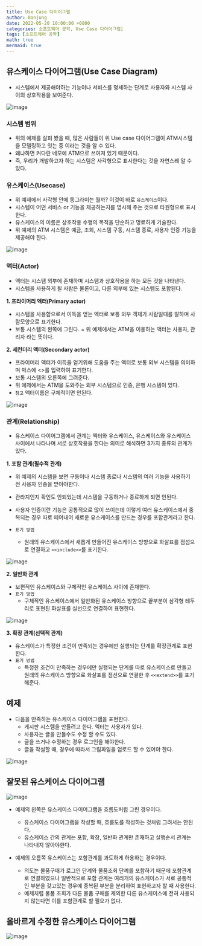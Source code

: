 ```yaml
---
title: Use Case 다이어그램
author: Banjung
date: 2022-05-20 10:00:00 +0800
categories: 소프트웨어 공학, Use Case 다이어그램]
tags: [소프트웨어 공학]
math: true
mermaid: true
---
```


## 유스케이스 다이어그램(Use Case Diagram)
- 시스템에서 제공해야하는 기능이나 서비스를 명세하는 단계로 사용자와 시스템 사이의 상호작용을 보여준다.

![image](/assets/img/UML/Usecase1.jpg)


### 시스템 범위
- 위의 예제를 살펴 봤을 때, 많은 사람들이 위 Use case 다이어그램이 ATM시스템을 모델링하고 잇는 중 이라는 것을 알 수 있다.
- 왜냐하면 커다란 네모에 ATM으로 쓰여져 있기 때문이다.
- 즉, 우리가 개발하고자 하는 시스템은 사각형으로 표시한다는 것을 자연스레 알 수 있다.

### 유스케이스(Usecase)
- 위 예제에서 사각형 안에 동그라미는 뭘까? 이것이 바로 `유스케이스`이다.
- 시스템이 어떤 서비스 or 기능을 제공하는지를 명시해 주는 것으로 타원형으로 표시한다.
- 유스케이스의 이름은 상호작용 수행의 목적을 단순하고 명료하게 기술한다.
- 위 예제의 ATM 시스템은 예금, 조회, 시스템 구동, 시스템 종료, 사용자 인증 기능을 제공해야 한다.

![image](/assets/img/UML/Usecase2.jpg)


### 액터(Actor)
- 액터는 시스템 외부에 존재하며 시스템과 상호작용을 하는 모든 것을 나타낸다.
- 시스템을 사용하게 될 사람은 물론이고, 다른 외부에 있는 시스템도 포함된다.

**1. 프라이머리 엑터(Primary actor)**
- 시스템을 사용함으로서 이득을 얻는 엑터로 보통 외부 객체가 사람일때를 말하며 사람모양으로 표기한다.
- 보통 시스템의 왼쪽에 그린다.
= 위 예제에서는 ATM을 이용하는 액터는 사용자, 관리자 라는 뜻이다.

**2. 세컨더리 액터(Secondary actor)**
- 프라이머리 액터가 이득을 얻기위해 도움을 주는 액터로 보통 외부 시스템을 의미하며 박스에 <<actor>>를 입력하여 표기한다.
- 보통 시스템의 오른쪽에 그려준다.
- 위 예제에서는 ATM을 도와주는 외부 시스템으로 인증, 은행 시스템이 있다.
- `참고` 액터이름은 구체적이면 안된다.

![image](/assets/img/UML/Usecase3.jpg)


### 관계(Relationship)
- 유스케이스 다이어그램에서 관계는 엑터와 유스케이스, 유스케이스와 유스케이스 사이에서 나타나며 서로 상호작용을 한다는 의미로 해석하면 3가지 종류의 관계가 있다.

**1. 포함 관계(필수적 관계)**
- 위 예제의 시스템을 보면 구동이나 시스템 종료나 시스템의 여러 기능을 사용하기 전 사용자 인증을 받아야한다.
- 관라지인지 확인도 안되었는데 시스템을 구동하거나 종료하게 되면 안된다.
- 사용자 인증이란 기능은 공통적으로 많이 쓰이는데 이렇게 여러 유스케이스에서 중복되는 경우 따로 떼어내어 새로운 유스케이스를 만드는 경우를 포함관계라고 한다.

- `표기 방법`
  - 원래의 유스케이스에서 새롭게 만들어진 유스케이스 방향으로 화살표를 점섬으로 연결하고 `<<include>>`를 표기한다.


![image](/assets/img/UML/Usecase4.jpg)


  **2. 일반화 관계**
- 보편적인 유스케이스와 구체적인 유스케이스 사이에 존재한다.
- `표기 방법`
  - 구체적인 유스케이스에서 일반화된 유스케이스 방향으로 끝부분이 삼각형 테두리로 표현된 화살표를 실선으로 연결하여 표현한다.


![image](/assets/img/UML/Usecase5.jpg)  


**3. 확장 관계(선택적 관계)**
- 유스케이스가 특정한 조건이 만족되는 경우에만 실행되는 단계를 확장관계로 표현한다.
- `표기 방법`
  - 특정한 조건이 만족하는 경우에만 실행되는 단계를 따로 유스케이스로 만들고 원래의 유스케이스 방향으로 화살표를 점선으로 연결한 후 `<<extend>>`를 표기해준다.

## 예제
- 다음을 만족하는 유스케이스 다이어그램을 표현한다.
  - 게시판 시스템을 만들려고 한다. 엑터는 사용자가 있다.
  - 사용자는 글을 만들수도 수정 할 수도 있다.
  - 글을 쓰거나 수정하는 경우 로그인을 해야한다.
  - 글을 작설할 때, 경우에 따라서 그림파일을 업로드 할 수 있어야 한다.


![image](/assets/img/UML/Usecase6.jpg)

## 잘못된 유스케이스 다이어그램

![image](/assets/img/UML/Usecase7.jpg)


- 예제의 왼쪽은 유스케이스 다이어그램을 흐름도처럼 그린 경우이다.
  - 유스케이스 다이어그램을 작성할 때, 흐름도를 작성하는 것처럼 그려서는 안된다.
  - 유스케이스 간의 관계는 포함, 확장, 일반화 관계만 존재하고 실행순서 관계는 나타내지 않아야한다.

- 예제의 오름쪽 유스케이스는 포함관계를 과도하게 하용하는 경우이다.
  - 의도는 물품구매가 로그인 단계와 물품조회 단꼐를 포함하기 때문에 포함관계로 연결하였으나 일반적으로 포함 관계는 여러개의 유스케이스가 서로 공통적인 부분을 갖고있는 경우에 중복된 부분을 분리하여 표현하고자 할 때 사용한다.
  - 예제처럼 물품 조회가 다른 물품 구매를 제외한 다른 유스케이스에 전혀 사용되지 않는다면 이를 포함관계로 할 필요가 없다.


## 올바르게 수정한 유스케이스 다이어그램

![image](/assets/img/UML/Usecase8.jpg)

